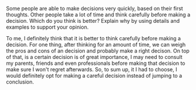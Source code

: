 Some people are able to make decisions very quickly, based on their first thoughts. Other people take a lot of time and think carefully before making a decision.
Which do you think is better?
Explain why by using details and examples to support your opinion.

To me, I definitely think that it is better to think carefully before making a decision. For one thing, after thinking for an amount of time, we can weigh the pros and cons of an decision and probably make a right decison. On top of that, is a certain decision is of great importance, I may need to consult my parents, friends and even professionals before making that decision to make sure I won't regret afterwards. So, to sum up, it I had to choose, I would definitely opt for making a careful decision instead of jumping to a conclusion.